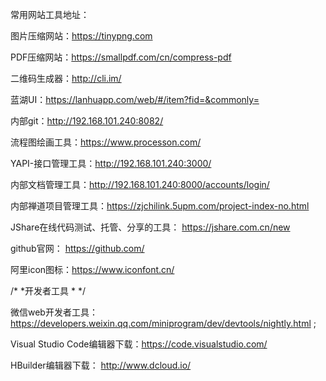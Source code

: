 常用网站工具地址：

图片压缩网站：https://tinypng.com

PDF压缩网站：https://smallpdf.com/cn/compress-pdf

二维码生成器：http://cli.im/

蓝湖UI：https://lanhuapp.com/web/#/item?fid=&commonly=

内部git：http://192.168.101.240:8082/

流程图绘画工具：https://www.processon.com/

YAPI-接口管理工具：http://192.168.101.240:3000/

内部文档管理工具：http://192.168.101.240:8000/accounts/login/

内部禅道项目管理工具：https://zjchilink.5upm.com/project-index-no.html

JShare在线代码测试、托管、分享的工具： https://jshare.com.cn/new

github官网： https://github.com/

阿里icon图标：https://www.iconfont.cn/

/*
 	*开发者工具
 	*
 */

微信web开发者工具：https://developers.weixin.qq.com/miniprogram/dev/devtools/nightly.html ;

Visual Studio Code编辑器下载：https://code.visualstudio.com/

HBuilder编辑器下载： http://www.dcloud.io/